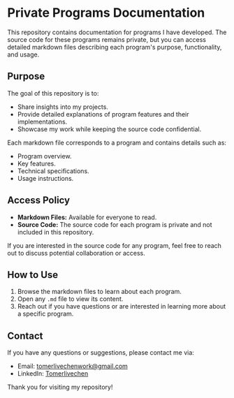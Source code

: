 # Private Programs Documentation

This repository contains documentation for programs I have developed. The source code for these programs remains private, but you can access detailed markdown files describing each program's purpose, functionality, and usage.

## Purpose
The goal of this repository is to:

- Share insights into my projects.
- Provide detailed explanations of program features and their implementations.
- Showcase my work while keeping the source code confidential.

Each markdown file corresponds to a program and contains details such as:

- Program overview.
- Key features.
- Technical specifications.
- Usage instructions.

## Access Policy

- **Markdown Files:** Available for everyone to read.
- **Source Code:** The source code for each program is private and not included in this repository.

If you are interested in the source code for any program, feel free to reach out to discuss potential collaboration or access.

## How to Use

1. Browse the markdown files to learn about each program.
2. Open any `.md` file to view its content.
3. Reach out if you have questions or are interested in learning more about a specific program.

## Contact

If you have any questions or suggestions, please contact me via:

- Email: [tomerlivechenwork@gmail.com](mailto:tomerlivechenwork@gmail.com)
- LinkedIn: [Tomerlivechen](https://github.com/Tomerlivechen/)

Thank you for visiting my repository!
